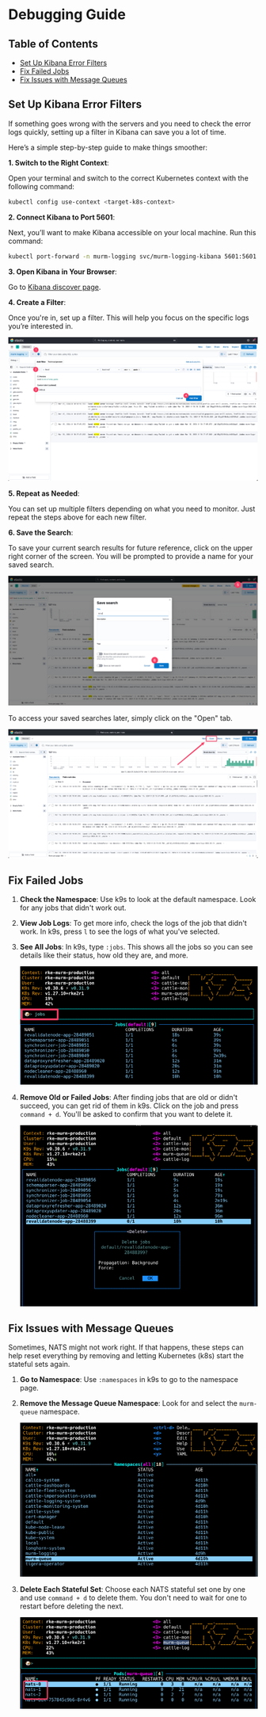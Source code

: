 # Debugging Guide

## Table of Contents

- [Set Up Kibana Error Filters](#set-up-kibana-error-filters)
- [Fix Failed Jobs](#fix-failed-jobs)
- [Fix Issues with Message Queues](#fix-issues-with-message-queues)

## Set Up Kibana Error Filters

If something goes wrong with the servers and you need to check the error logs quickly, setting up a filter in Kibana can save you a lot of time.

Here’s a simple step-by-step guide to make things smoother:

**1. Switch to the Right Context**:

Open your terminal and switch to the correct Kubernetes context with the following command:

```bash
kubectl config use-context <target-k8s-context>
```

**2. Connect Kibana to Port 5601**:

Next, you’ll want to make Kibana accessible on your local machine. Run this command:

```bash
kubectl port-forward -n murm-logging svc/murm-logging-kibana 5601:5601
```

**3. Open Kibana in Your Browser**:

Go to [Kibana discover page](http://localhost:5601/app/discover).

**4. Create a Filter**:

Once you're in, set up a filter. This will help you focus on the specific logs you’re interested in.

![Kibana Add Filter](./assets/images/kibana-add-filter.png)

**5. Repeat as Needed**:

You can set up multiple filters depending on what you need to monitor. Just repeat the steps above for each new filter.

**6. Save the Search**:

To save your current search results for future reference, click on the upper right corner of the screen. You will be prompted to provide a name for your saved search.

![Kibana Save Search](./assets/images/kibana-save-search.png)

To access your saved searches later, simply click on the "Open" tab.

![Kibana View Saved Search](./assets/images/kibana-view-saved-search.png)

## Fix Failed Jobs

1. **Check the Namespace**: Use k9s to look at the default namespace. Look for any jobs that didn't work out.

2. **View Job Logs**: To get more info, check the logs of the job that didn't work. In k9s, press `l` to see the logs of what you've selected.

3. **See All Jobs**: In k9s, type `:jobs`. This shows all the jobs so you can see details like their status, how old they are, and more.

    ![k9s Search Jobs](./assets/images/k9s-search-jobs.png)

4. **Remove Old or Failed Jobs**: After finding jobs that are old or didn't succeed, you can get rid of them in k9s. Click on the job and press `command + d`. You'll be asked to confirm that you want to delete it.

    ![k9s Delete Jobs](./assets/images/k9s-delete-jobs.png)

## Fix Issues with Message Queues

Sometimes, NATS might not work right. If that happens, these steps can help reset everything by removing and letting Kubernetes (k8s) start the stateful sets again.

1. **Go to Namespace**: Use `:namespaces` in k9s to go to the namespace page.
2. **Remove the Message Queue Namespace**: Look for and select the `murm-queue` namespace.

    ![k9s Namespaces Murm Queue](./assets/images/k9s-namespaces-murm-queue.png)

3. **Delete Each Stateful Set**: Choose each NATS stateful set one by one and use `command + d` to delete them. You don't need to wait for one to restart before deleting the next.

    ![k9s Nats](./assets/images/k9s-nats.png)
